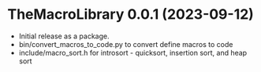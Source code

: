 TheMacroLibrary 0.0.1 (2023-09-12)
======================================
* Initial release as a package.
* bin/convert_macros_to_code.py to convert define macros to code
* include/macro_sort.h for introsort - quicksort, insertion sort, and heap sort
